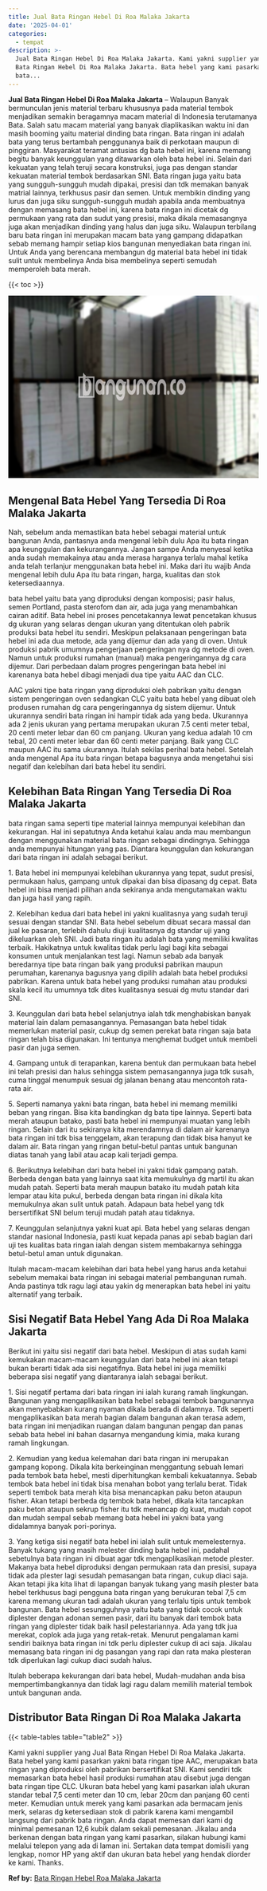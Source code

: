 ```yaml
---
title: Jual Bata Ringan Hebel Di Roa Malaka Jakarta
date: '2025-04-01'
categories:
  - tempat
description: >-
  Jual Bata Ringan Hebel Di Roa Malaka Jakarta. Kami yakni supplier yang Jual
  Bata Ringan Hebel Di Roa Malaka Jakarta. Bata hebel yang kami pasarkan yakni
  bata...
---
```


**Jual Bata Ringan Hebel Di Roa Malaka Jakarta** – Walaupun Banyak bermunculan jenis material terbaru khususnya pada material tembok menjadikan semakin beragamnya macam material di Indonesia terutamanya Bata. Salah satu macam material yang banyak diaplikasikan waktu ini dan masih booming yaitu material dinding bata ringan. Bata ringan ini adalah bata yang terus bertambah penggunanya baik di perkotaan maupun di pinggiran. Masyarakat teramat antusias dg bata hebel ini, karena memang begitu banyak keunggulan yang ditawarkan oleh bata hebel ini. Selain dari kekuatan yang telah teruji secara konstruksi, juga pas dengan standar kekuatan material tembok berdasarkan SNI. Bata ringan juga yaitu bata yang sungguh-sungguh mudah dipakai, presisi dan tdk memakan banyak matrial lainnya, terkhusus pasir dan semen. Untuk membikin dinding yang lurus dan juga siku sungguh-sungguh mudah apabila anda membuatnya dengan memasang bata hebel ini, karena bata ringan ini dicetak dg permukaan yang rata dan sudut yang presisi, maka dikala memasangnya juga akan menjadikan dinding yang halus dan juga siku. Walaupun terbilang baru bata ringan ini merupakan macam bata yang gampang didapatkan sebab memang hampir setiap kios bangunan menyediakan bata ringan ini. Untuk Anda yang berencana membangun dg material bata hebel ini tidak sulit untuk membelinya Anda bisa membelinya seperti semudah memperoleh bata merah.

{{< toc >}}

![Jual Bata Ringan Hebel Di Roa Malaka Jakarta](/images/jual-hebel-murah-38.png)

## Mengenal Bata Hebel Yang Tersedia Di Roa Malaka Jakarta

Nah, sebelum anda memastikan bata hebel sebagai material untuk bangunan Anda, pantasnya anda mengenal lebih dulu Apa itu bata ringan apa keunggulan dan kekurangannya. Jangan sampe Anda menyesal ketika anda sudah memakainya atau anda merasa harganya terlalu mahal ketika anda telah terlanjur menggunakan bata hebel ini. Maka dari itu wajib Anda mengenal lebih dulu Apa itu bata ringan, harga, kualitas dan stok ketersediaannya.

bata hebel yaitu bata yang diproduksi dengan komposisi; pasir halus, semen Portland, pasta sterofom dan air, ada juga yang menambahkan cairan aditif. Bata hebel ini proses pencetakannya lewat pencetakan khusus dg ukuran yang selaras dengan ukuran yang ditentukan oleh pabrik produksi bata hebel itu sendiri. Meskipun pelaksanaan pengeringan bata hebel ini ada dua metode, ada yang dijemur dan ada yang di oven. Untuk produksi pabrik umumnya pengerjaan pengeringan nya dg metode di oven. Namun untuk produksi rumahan (manual) maka pengeringannya dg cara dijemur. Dari perbedaan dalam progres pengeringan bata hebel ini karenanya bata hebel dibagi menjadi dua tipe yaitu AAC dan CLC.

AAC yakni tipe bata ringan yang diproduksi oleh pabrikan yaitu dengan sistem pengeringan oven sedangkan CLC yaitu bata hebel yang dibuat oleh produsen rumahan dg cara pengeringannya dg sistem dijemur. Untuk ukurannya sendiri bata ringan ini hampir tidak ada yang beda. Ukurannya ada 2 jenis ukuran yang pertama merupakan ukuran 7.5 centi meter tebal, 20 centi meter lebar dan 60 cm panjang. Ukuran yang kedua adalah 10 cm tebal, 20 centi meter lebar dan 60 centi meter panjang. Baik yang CLC maupun AAC itu sama ukurannya. Itulah sekilas perihal bata hebel. Setelah anda mengenal Apa itu bata ringan betapa bagusnya anda mengetahui sisi negatif dan kelebihan dari bata hebel itu sendiri.

## Kelebihan Bata Ringan Yang Tersedia Di Roa Malaka Jakarta

bata ringan sama seperti tipe material lainnya mempunyai kelebihan dan kekurangan. Hal ini sepatutnya Anda ketahui kalau anda mau membangun dengan menggunakan material bata ringan sebagai dindingnya. Sehingga anda mempunyai hitungan yang pas. Diantara keunggulan dan kekurangan dari bata ringan ini adalah sebagai berikut.

1\. Bata hebel ini mempunyai kelebihan ukurannya yang tepat, sudut presisi, permukaan halus, gampang untuk dipakai dan bisa dipasang dg cepat. Bata hebel ini bisa menjadi pilihan anda sekiranya anda mengutamakan waktu dan juga hasil yang rapih.

2\. Kelebihan kedua dari bata hebel ini yakni kualitasnya yang sudah teruji sesuai dengan standar SNI. Bata hebel sebelum dibuat secara massal dan jual ke pasaran, terlebih dahulu diuji kualitasnya dg standar uji yang dikeluarkan oleh SNI. Jadi bata ringan itu adalah bata yang memiliki kwalitas terbaik. Hakikatnya untuk kwalitas tidak perlu lagi bagi kita sebagai konsumen untuk menjalankan test lagi. Namun sebab ada banyak beredarnya tipe bata ringan baik yang produksi pabrikan maupun perumahan, karenanya bagusnya yang dipilih adalah bata hebel produksi pabrikan. Karena untuk bata hebel yang produksi rumahan atau produksi skala kecil itu umumnya tdk dites kualitasnya sesuai dg mutu standar dari SNI.

3\. Keunggulan dari bata hebel selanjutnya ialah tdk menghabiskan banyak material lain dalam pemasangannya. Pemasangan bata hebel tidak memerlukan material pasir, cukup dg semen perekat bata ringan saja bata ringan telah bisa digunakan. Ini tentunya menghemat budget untuk membeli pasir dan juga semen.

4\. Gampang untuk di terapankan, karena bentuk dan permukaan bata hebel ini telah presisi dan halus sehingga sistem pemasangannya juga tdk susah, cuma tinggal menumpuk sesuai dg jalanan benang atau mencontoh rata-rata air.

5\. Seperti namanya yakni bata ringan, bata hebel ini memang memiliki beban yang ringan. Bisa kita bandingkan dg bata tipe lainnya. Seperti bata merah ataupun batako, pasti bata hebel ini mempunyai muatan yang lebih ringan. Selain dari itu sekiranya kita merendamnya di dalam air karenanya bata ringan ini tdk bisa tenggelam, akan terapung dan tidak bisa hanyut ke dalam air. Bata ringan yang ringan betul-betul pantas untuk bangunan diatas tanah yang labil atau acap kali terjadi gempa.

6\. Berikutnya kelebihan dari bata hebel ini yakni tidak gampang patah. Berbeda dengan bata yang lainnya saat kita memukulnya dg martil itu akan mudah patah. Seperti bata merah maupun batako itu mudah patah kita lempar atau kita pukul, berbeda dengan bata ringan ini dikala kita memukulnya akan sulit untuk patah. Adapaun bata hebel yang tdk bersertifikat SNI belum teruji mudah patah atau tidaknya.

7\. Keunggulan selanjutnya yakni kuat api. Bata hebel yang selaras dengan standar nasional Indonesia, pasti kuat kepada panas api sebab bagian dari uji tes kualitas bata ringan ialah dengan sistem membakarnya sehingga betul-betul aman untuk digunakan.

Itulah macam-macam kelebihan dari bata hebel yang harus anda ketahui sebelum memakai bata ringan ini sebagai material pembangunan rumah. Anda pastinya tdk ragu lagi atau yakin dg menerapkan bata hebel ini yaitu alternatif yang terbaik.

## Sisi Negatif Bata Hebel Yang Ada Di Roa Malaka Jakarta

Berikut ini yaitu sisi negatif dari bata hebel. Meskipun di atas sudah kami kemukakan macam-macam keunggulan dari bata hebel ini akan tetapi bukan berarti tidak ada sisi negatifnya. Bata hebel ini juga memiliki beberapa sisi negatif yang diantaranya ialah sebagai berikut.

1\. Sisi negatif pertama dari bata ringan ini ialah kurang ramah lingkungan. Bangunan yang mengaplikasikan bata hebel sebagai tembok bangunannya akan menyebabkan kurang nyaman dikala berada di dalamnya. Tdk seperti mengaplikasikan bata merah bagian dalam bangunan akan terasa adem, bata ringan ini menjadikan ruangan dalam bangunan pengap dan panas sebab bata hebel ini bahan dasarnya mengandung kimia, maka kurang ramah lingkungan.

2\. Kemudian yang kedua kelemahan dari bata ringan ini merupakan gampang kopong. Dikala kita berkeinginan menggantung sebuah lemari pada tembok bata hebel, mesti diperhitungkan kembali kekuatannya. Sebab tembok bata hebel ini tidak bisa menahan bobot yang terlalu berat. Tidak seperti tembok bata merah kita bisa menancapkan paku beton ataupun fisher. Akan tetapi berbeda dg tembok bata hebel, dikala kita tancapkan paku beton ataupun sekrup fisher itu tdk menancap dg kuat, mudah copot dan mudah sempal sebab memang bata hebel ini yakni bata yang didalamnya banyak pori-porinya.

3\. Yang ketiga sisi negatif bata hebel ini ialah sulit untuk memelesternya. Banyak tukang yang masih melester dinding bata hebel ini, padahal sebetulnya bata ringan ini dibuat agar tdk mengaplikasikan metode plester. Makanya bata hebel diproduksi dengan permukaan rata dan presisi, supaya tidak ada plester lagi sesudah pemasangan bata ringan, cukup diaci saja. Akan tetapi jika kita lihat di lapangan banyak tukang yang masih plester bata hebel terkhusus bagi pengguna bata ringan yang berukuran tebal 7,5 cm karena memang ukuran tadi adalah ukuran yang terlalu tipis untuk tembok bangunan. Bata hebel sesungguhnya yaitu bata yang tidak cocok untuk diplester dengan adonan semen pasir, dari itu banyak dari tembok bata ringan yang diplester tidak baik hasil pelestariannya. Ada yang tdk jua merekat, coplok ada juga yang retak-retak. Menurut pengalaman kami sendiri baiknya bata ringan ini tdk perlu diplester cukup di aci saja. Jikalau memasang bata ringan ini dg pasangan yang rapi dan rata maka plesteran tdk diperlukan lagi cukup diaci sudah halus.

Itulah beberapa kekurangan dari bata hebel, Mudah-mudahan anda bisa mempertimbangkannya dan tidak lagi ragu dalam memilih material tembok untuk bangunan anda.

## Distributor Bata Ringan Di Roa Malaka Jakarta

{{< table-tables table="table2" >}}

Kami yakni supplier yang Jual Bata Ringan Hebel Di Roa Malaka Jakarta. Bata hebel yang kami pasarkan yakni bata ringan tipe AAC, merupakan bata ringan yang diproduksi oleh pabrikan bersertifikat SNI. Kami sendiri tdk memasarkan bata hebel hasil produksi rumahan atau disebut juga dengan bata ringan tipe CLC. Ukuran bata hebel yang kami pasarkan ialah ukuran standar tebal 7,5 centi meter dan 10 cm, lebar 20cm dan panjang 60 centi meter. Kemudian untuk merek yang kami pasarkan ada bermacam jenis merk, selaras dg ketersediaan stok di pabrik karena kami mengambil langsung dari pabrik bata ringan. Anda dapat memesan dari kami dg minimal pemesanan 12,6 kubik dalam sekali pemesanan. Jikalau anda berkenan dengan bata ringan yang kami pasarkan, silakan hubungi kami melalui telepon yang ada di laman ini. Sertakan data tempat domisili yang lengkap, nomor HP yang aktif dan ukuran bata hebel yang hendak diorder ke kami. Thanks.

**Ref by:** [Bata Ringan Hebel Roa Malaka Jakarta](https://id.wikipedia.org/wiki/Bata)
